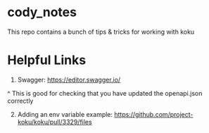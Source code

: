 # cody_notes
This repo contains a bunch of tips & tricks for working with koku

# Helpful Links
1. Swagger: https://editor.swagger.io/

^ This is good for checking that you have updated the openapi.json correctly

2. Adding an env variable example: https://github.com/project-koku/koku/pull/3329/files
